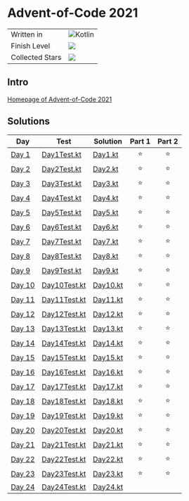 # Advent-of-Code 2021

|                 |                                                                 |
|-----------------|-----------------------------------------------------------------|
| Written in      | ![Kotlin](https://img.shields.io/badge/Kotlin-grey?logo=Kotlin) |
| Finish Level    | ![](https://img.shields.io/badge/📅%20days-24-blue)             |
| Collected Stars | ![](https://img.shields.io/badge/⭐%20stars-46-green)            |

## Intro

[Homepage of Advent-of-Code 2021](https://adventofcode.com/2021)

## Solutions

| Day                                            | Test                                                                                                                                 | Solution                                                                                                                     | Part 1 | Part 2 |
|------------------------------------------------|--------------------------------------------------------------------------------------------------------------------------------------|------------------------------------------------------------------------------------------------------------------------------|:------:|:------:|
| [Day 1](https://adventofcode.com/2021/day/1)   | [Day1Test.kt](https://github.com/EmRe-One/advent-of-code-2021/blob/master/src/test/kotlin/de/emreak/adventofcode/days/Day1Test.kt)   | [Day1.kt](https://github.com/EmRe-One/advent-of-code-2021/blob/master/src/main/kotlin/de/emreak/adventofcode/days/Day1.kt)   |   ⭐    |   ⭐    |
| [Day 2](https://adventofcode.com/2021/day/2)   | [Day2Test.kt](https://github.com/EmRe-One/advent-of-code-2021/blob/master/src/test/kotlin/de/emreak/adventofcode/days/Day2Test.kt)   | [Day2.kt](https://github.com/EmRe-One/advent-of-code-2021/blob/master/src/main/kotlin/de/emreak/adventofcode/days/Day2.kt)   |   ⭐    |   ⭐    |
| [Day 3](https://adventofcode.com/2021/day/3)   | [Day3Test.kt](https://github.com/EmRe-One/advent-of-code-2021/blob/master/src/test/kotlin/de/emreak/adventofcode/days/Day3Test.kt)   | [Day3.kt](https://github.com/EmRe-One/advent-of-code-2021/blob/master/src/main/kotlin/de/emreak/adventofcode/days/Day3.kt)   |   ⭐    |   ⭐    |
| [Day 4](https://adventofcode.com/2021/day/4)   | [Day4Test.kt](https://github.com/EmRe-One/advent-of-code-2021/blob/master/src/test/kotlin/de/emreak/adventofcode/days/Day4Test.kt)   | [Day4.kt](https://github.com/EmRe-One/advent-of-code-2021/blob/master/src/main/kotlin/de/emreak/adventofcode/days/Day4.kt)   |   ⭐    |   ⭐    |
| [Day 5](https://adventofcode.com/2021/day/5)   | [Day5Test.kt](https://github.com/EmRe-One/advent-of-code-2021/blob/master/src/test/kotlin/de/emreak/adventofcode/days/Day5Test.kt)   | [Day5.kt](https://github.com/EmRe-One/advent-of-code-2021/blob/master/src/main/kotlin/de/emreak/adventofcode/days/Day5.kt)   |   ⭐    |   ⭐    |
| [Day 6](https://adventofcode.com/2021/day/6)   | [Day6Test.kt](https://github.com/EmRe-One/advent-of-code-2021/blob/master/src/test/kotlin/de/emreak/adventofcode/days/Day6Test.kt)   | [Day6.kt](https://github.com/EmRe-One/advent-of-code-2021/blob/master/src/main/kotlin/de/emreak/adventofcode/days/Day6.kt)   |   ⭐    |   ⭐    |
| [Day 7](https://adventofcode.com/2021/day/7)   | [Day7Test.kt](https://github.com/EmRe-One/advent-of-code-2021/blob/master/src/test/kotlin/de/emreak/adventofcode/days/Day7Test.kt)   | [Day7.kt](https://github.com/EmRe-One/advent-of-code-2021/blob/master/src/main/kotlin/de/emreak/adventofcode/days/Day7.kt)   |   ⭐    |   ⭐    |
| [Day 8](https://adventofcode.com/2021/day/8)   | [Day8Test.kt](https://github.com/EmRe-One/advent-of-code-2021/blob/master/src/test/kotlin/de/emreak/adventofcode/days/Day8Test.kt)   | [Day8.kt](https://github.com/EmRe-One/advent-of-code-2021/blob/master/src/main/kotlin/de/emreak/adventofcode/days/Day8.kt)   |   ⭐    |   ⭐    |
| [Day 9](https://adventofcode.com/2021/day/9)   | [Day9Test.kt](https://github.com/EmRe-One/advent-of-code-2021/blob/master/src/test/kotlin/de/emreak/adventofcode/days/Day9Test.kt)   | [Day9.kt](https://github.com/EmRe-One/advent-of-code-2021/blob/master/src/main/kotlin/de/emreak/adventofcode/days/Day9.kt)   |   ⭐    |   ⭐    |
| [Day 10](https://adventofcode.com/2021/day/10) | [Day10Test.kt](https://github.com/EmRe-One/advent-of-code-2021/blob/master/src/test/kotlin/de/emreak/adventofcode/days/Day10Test.kt) | [Day10.kt](https://github.com/EmRe-One/advent-of-code-2021/blob/master/src/main/kotlin/de/emreak/adventofcode/days/Day10.kt) |   ⭐    |   ⭐    |
| [Day 11](https://adventofcode.com/2021/day/11) | [Day11Test.kt](https://github.com/EmRe-One/advent-of-code-2021/blob/master/src/test/kotlin/de/emreak/adventofcode/days/Day11Test.kt) | [Day11.kt](https://github.com/EmRe-One/advent-of-code-2021/blob/master/src/main/kotlin/de/emreak/adventofcode/days/Day11.kt) |   ⭐    |   ⭐    |
| [Day 12](https://adventofcode.com/2021/day/12) | [Day12Test.kt](https://github.com/EmRe-One/advent-of-code-2021/blob/master/src/test/kotlin/de/emreak/adventofcode/days/Day12Test.kt) | [Day12.kt](https://github.com/EmRe-One/advent-of-code-2021/blob/master/src/main/kotlin/de/emreak/adventofcode/days/Day12.kt) |   ⭐    |   ⭐    |
| [Day 13](https://adventofcode.com/2021/day/13) | [Day13Test.kt](https://github.com/EmRe-One/advent-of-code-2021/blob/master/src/test/kotlin/de/emreak/adventofcode/days/Day13Test.kt) | [Day13.kt](https://github.com/EmRe-One/advent-of-code-2021/blob/master/src/main/kotlin/de/emreak/adventofcode/days/Day13.kt) |   ⭐    |   ⭐    |
| [Day 14](https://adventofcode.com/2021/day/14) | [Day14Test.kt](https://github.com/EmRe-One/advent-of-code-2021/blob/master/src/test/kotlin/de/emreak/adventofcode/days/Day14Test.kt) | [Day14.kt](https://github.com/EmRe-One/advent-of-code-2021/blob/master/src/main/kotlin/de/emreak/adventofcode/days/Day14.kt) |   ⭐    |   ⭐    |
| [Day 15](https://adventofcode.com/2021/day/15) | [Day15Test.kt](https://github.com/EmRe-One/advent-of-code-2021/blob/master/src/test/kotlin/de/emreak/adventofcode/days/Day15Test.kt) | [Day15.kt](https://github.com/EmRe-One/advent-of-code-2021/blob/master/src/main/kotlin/de/emreak/adventofcode/days/Day15.kt) |   ⭐    |   ⭐    |
| [Day 16](https://adventofcode.com/2021/day/16) | [Day16Test.kt](https://github.com/EmRe-One/advent-of-code-2021/blob/master/src/test/kotlin/de/emreak/adventofcode/days/Day16Test.kt) | [Day16.kt](https://github.com/EmRe-One/advent-of-code-2021/blob/master/src/main/kotlin/de/emreak/adventofcode/days/Day16.kt) |   ⭐    |   ⭐    |
| [Day 17](https://adventofcode.com/2021/day/17) | [Day17Test.kt](https://github.com/EmRe-One/advent-of-code-2021/blob/master/src/test/kotlin/de/emreak/adventofcode/days/Day17Test.kt) | [Day17.kt](https://github.com/EmRe-One/advent-of-code-2021/blob/master/src/main/kotlin/de/emreak/adventofcode/days/Day17.kt) |   ⭐    |   ⭐    |
| [Day 18](https://adventofcode.com/2021/day/18) | [Day18Test.kt](https://github.com/EmRe-One/advent-of-code-2021/blob/master/src/test/kotlin/de/emreak/adventofcode/days/Day18Test.kt) | [Day18.kt](https://github.com/EmRe-One/advent-of-code-2021/blob/master/src/main/kotlin/de/emreak/adventofcode/days/Day18.kt) |   ⭐    |   ⭐    |
| [Day 19](https://adventofcode.com/2021/day/19) | [Day19Test.kt](https://github.com/EmRe-One/advent-of-code-2021/blob/master/src/test/kotlin/de/emreak/adventofcode/days/Day19Test.kt) | [Day19.kt](https://github.com/EmRe-One/advent-of-code-2021/blob/master/src/main/kotlin/de/emreak/adventofcode/days/Day19.kt) |   ⭐    |   ⭐    |
| [Day 20](https://adventofcode.com/2021/day/20) | [Day20Test.kt](https://github.com/EmRe-One/advent-of-code-2021/blob/master/src/test/kotlin/de/emreak/adventofcode/days/Day20Test.kt) | [Day20.kt](https://github.com/EmRe-One/advent-of-code-2021/blob/master/src/main/kotlin/de/emreak/adventofcode/days/Day20.kt) |   ⭐    |   ⭐    |
| [Day 21](https://adventofcode.com/2021/day/21) | [Day21Test.kt](https://github.com/EmRe-One/advent-of-code-2021/blob/master/src/test/kotlin/de/emreak/adventofcode/days/Day21Test.kt) | [Day21.kt](https://github.com/EmRe-One/advent-of-code-2021/blob/master/src/main/kotlin/de/emreak/adventofcode/days/Day21.kt) |   ⭐    |   ⭐    |
| [Day 22](https://adventofcode.com/2021/day/22) | [Day22Test.kt](https://github.com/EmRe-One/advent-of-code-2021/blob/master/src/test/kotlin/de/emreak/adventofcode/days/Day22Test.kt) | [Day22.kt](https://github.com/EmRe-One/advent-of-code-2021/blob/master/src/main/kotlin/de/emreak/adventofcode/days/Day22.kt) |   ⭐    |   ⭐    |
| [Day 23](https://adventofcode.com/2021/day/23) | [Day23Test.kt](https://github.com/EmRe-One/advent-of-code-2021/blob/master/src/test/kotlin/de/emreak/adventofcode/days/Day23Test.kt) | [Day23.kt](https://github.com/EmRe-One/advent-of-code-2021/blob/master/src/main/kotlin/de/emreak/adventofcode/days/Day23.kt) |   ⭐    |   ⭐    |
| [Day 24](https://adventofcode.com/2021/day/24) | [Day24Test.kt](https://github.com/EmRe-One/advent-of-code-2021/blob/master/src/test/kotlin/de/emreak/adventofcode/days/Day24Test.kt) | [Day24.kt](https://github.com/EmRe-One/advent-of-code-2021/blob/master/src/main/kotlin/de/emreak/adventofcode/days/Day24.kt) |        |        |
<!-- $1 -->
